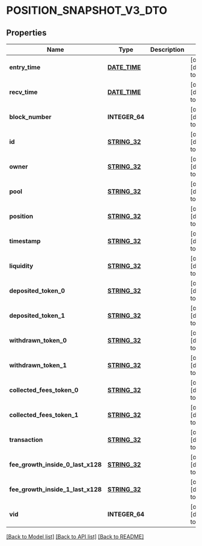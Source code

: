 # POSITION_SNAPSHOT_V3_DTO

## Properties
Name | Type | Description | Notes
------------ | ------------- | ------------- | -------------
**entry_time** | [**DATE_TIME**](DATE_TIME.md) |  | [optional] [default to null]
**recv_time** | [**DATE_TIME**](DATE_TIME.md) |  | [optional] [default to null]
**block_number** | **INTEGER_64** |  | [optional] [default to null]
**id** | [**STRING_32**](STRING_32.md) |  | [optional] [default to null]
**owner** | [**STRING_32**](STRING_32.md) |  | [optional] [default to null]
**pool** | [**STRING_32**](STRING_32.md) |  | [optional] [default to null]
**position** | [**STRING_32**](STRING_32.md) |  | [optional] [default to null]
**timestamp** | [**STRING_32**](STRING_32.md) |  | [optional] [default to null]
**liquidity** | [**STRING_32**](STRING_32.md) |  | [optional] [default to null]
**deposited_token_0** | [**STRING_32**](STRING_32.md) |  | [optional] [default to null]
**deposited_token_1** | [**STRING_32**](STRING_32.md) |  | [optional] [default to null]
**withdrawn_token_0** | [**STRING_32**](STRING_32.md) |  | [optional] [default to null]
**withdrawn_token_1** | [**STRING_32**](STRING_32.md) |  | [optional] [default to null]
**collected_fees_token_0** | [**STRING_32**](STRING_32.md) |  | [optional] [default to null]
**collected_fees_token_1** | [**STRING_32**](STRING_32.md) |  | [optional] [default to null]
**transaction** | [**STRING_32**](STRING_32.md) |  | [optional] [default to null]
**fee_growth_inside_0_last_x128** | [**STRING_32**](STRING_32.md) |  | [optional] [default to null]
**fee_growth_inside_1_last_x128** | [**STRING_32**](STRING_32.md) |  | [optional] [default to null]
**vid** | **INTEGER_64** |  | [optional] [default to null]

[[Back to Model list]](../README.md#documentation-for-models) [[Back to API list]](../README.md#documentation-for-api-endpoints) [[Back to README]](../README.md)


